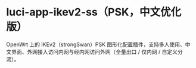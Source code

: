 # luci-app-ikev2-ss（PSK，中文优化版）

OpenWrt 上的 IKEv2（strongSwan）PSK 图形化配置插件，支持多人使用、中文界面、外网接入访问内网与经内网访问外网（全量出口 / 仅内网 / 自定义分流）。
